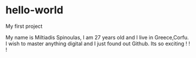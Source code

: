 # hello-world
My first project

My name is Miltiadis Spinoulas, I am 27 years old and I live in Greece,Corfu.
I wish to master anything digital and I just found out Github.
Its so exciting ! ! !
